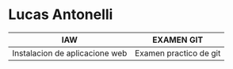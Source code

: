 # Lucas Antonelli

| IAW | EXAMEN GIT |
| ----------- | ----------- |
| Instalacion de aplicacione web | Examen practico de git |